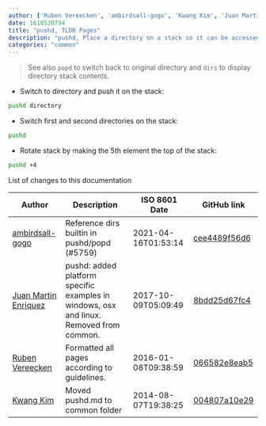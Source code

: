 ```yaml
---
author: ['Ruben Vereecken', 'ambirdsall-gogo', 'Kwang Kim', 'Juan Martin Enriquez']
date: 1618530794
title: "pushd, TLDR Pages"
description: "pushd, Place a directory on a stack so it can be accessed later."
categories: "common"
---
```

> See also `popd` to switch back to original directory and `dirs` to display directory stack contents.

- Switch to directory and push it on the stack:

```bash
pushd directory
```

- Switch first and second directories on the stack:

```bash
pushd
```

- Rotate stack by making the 5th element the top of the stack:

```bash
pushd +4
```
List of changes to this documentation


Author | Description | ISO 8601 Date | GitHub link
------|-----|-----|-----
[ambirdsall-gogo](mailto:61211417+ambirdsall-gogo@users.noreply.github.com) | Reference dirs builtin in pushd/popd (#5759) | 2021-04-16T01:53:14 | [cee4489f56d6](https://github.com/tldr-pages/tldr/commit/cee4489f56d64ee35396d89fb5ebdc12f2120ae9)
[Juan Martin Enriquez](mailto:juanenriquez@gmail.com) | pushd: added platform specific examples in windows, osx and linux. Removed from common. | 2017-10-09T05:09:49 | [8bdd25d67fc4](https://github.com/tldr-pages/tldr/commit/8bdd25d67fc45e035a121ebdd8f051f07996cb18)
[Ruben Vereecken](mailto:rubenvereecken@gmail.com) | Formatted all pages according to guidelines. | 2016-01-08T09:38:59 | [066582e8eab5](https://github.com/tldr-pages/tldr/commit/066582e8eab57bce9861cc8d379e158d61f1cc95)
[Kwang Kim](mailto:kkim@ondeck.com) | Moved pushd.md to common folder | 2014-08-07T19:38:25 | [004807a10e29](https://github.com/tldr-pages/tldr/commit/004807a10e293973a5533f55ad87d91e3c873001)

